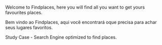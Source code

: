 Welcome to Findplaces, here you will find all you want to get yours favourites places.

Bem vindo ao Findplaces, aqui você encontrará oque precisa para achar seus lugares favoritos.

Study Case - Search Engine optimized to find places.